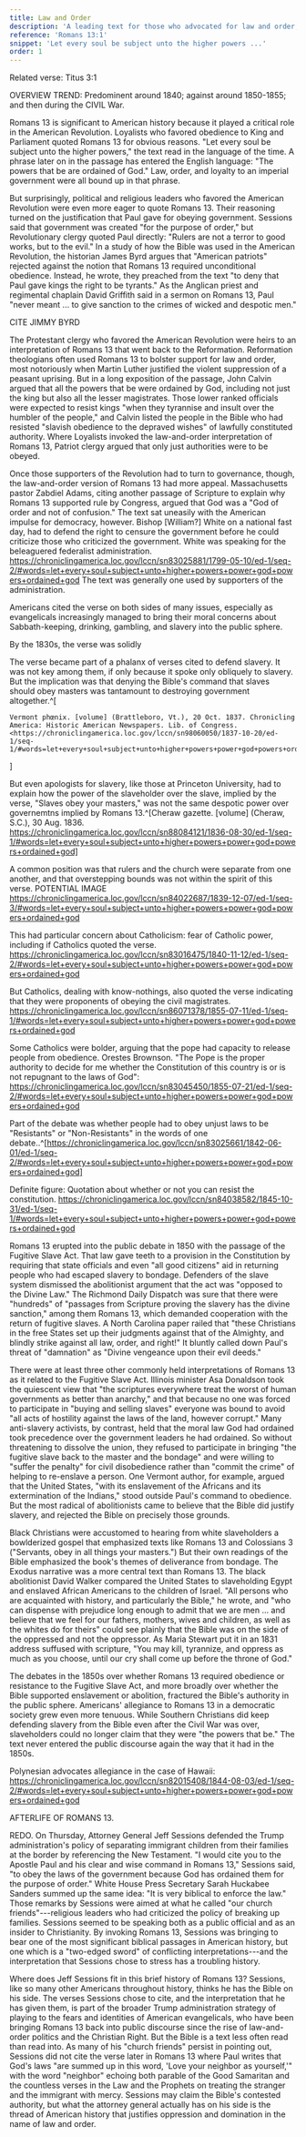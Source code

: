 ```yaml
---
title: Law and Order
description: 'A leading text for those who advocated for law and order, from the Fugitive Slave Act to immigration laws.'
reference: 'Romans 13:1'
snippet: 'Let every soul be subject unto the higher powers ...'
order: 1
---
```


Related verse: Titus 3:1

OVERVIEW TREND: Predominent around 1840; against around 1850-1855; and then during the CIVIL War. 

Romans 13 is significant to American history because it played a critical role in the American Revolution. Loyalists who favored obedience to King and Parliament quoted Romans 13 for obvious reasons. "Let every soul be subject unto the higher powers," the text read in the language of the time. A phrase later on in the passage has entered the English language: "The powers that be are ordained of God." Law, order, and loyalty to an imperial government were all bound up in that phrase. 

But surprisingly, political and religious leaders who favored the American Revolution were even more eager to quote Romans 13. Their reasoning turned on the justification that Paul gave for obeying government. Sessions said that government was created "for the purpose of order," but Revolutionary clergy quoted Paul directly: "Rulers are not a terror to good works, but to the evil." In a study of how the Bible was used in the American Revolution, the historian James Byrd argues that "American patriots" rejected against the notion that Romans 13 required unconditional obedience. Instead, he wrote, they preached from the text "to deny that Paul gave kings the right to be tyrants." As the Anglican priest and regimental chaplain David Griffith said in a sermon on Romans 13, Paul "never meant ... to give sanction to the crimes of wicked and despotic men."

CITE JIMMY BYRD

The Protestant clergy who favored the American Revolution were heirs to an interpretation of Romans 13 that went back to the Reformation. Reformation theologians often used Romans 13 to bolster support for law and order, most notoriously when Martin Luther justified the violent suppression of a peasant uprising. But in a long exposition of the passage, John Calvin argued that all the powers that be were ordained by God, including not just the king but also all the lesser magistrates. Those lower ranked officials were expected to resist kings "when they tyrannise and insult over the humbler of the people," and Calvin listed the people in the Bible who had resisted "slavish obedience to the depraved wishes" of lawfully constituted authority. Where Loyalists invoked the law-and-order interpretation of Romans 13, Patriot clergy argued that only just authorities were to be obeyed.

Once those supporters of the Revolution had to turn to governance, though, the law-and-order version of Romans 13 had more appeal. Massachusetts pastor Zabdiel Adams, citing another passage of Scripture to explain why Romans 13 supported rule by Congress, argued that God was a "God of order and not of confusion." The text sat uneasily with the American impulse for democracy, however.
Bishop [William?] White on a national fast day, had to defend the right to censure the government before he could criticize those who criticized the government. White was speaking for the beleaguered federalist administration. https://chroniclingamerica.loc.gov/lccn/sn83025881/1799-05-10/ed-1/seq-2/#words=let+every+soul+subject+unto+higher+powers+power+god+powers+ordained+god The text was generally one used by supporters of the administration. 


Americans cited the verse on both sides of many issues, especially as evangelicals increasingly managed to bring their moral concerns about Sabbath-keeping, drinking, gambling, and slavery into the public sphere.

By the 1830s, the verse was solidly 

The verse became part of a phalanx of verses cited to defend slavery. It was not key among them, if only because it spoke only obliquely to slavery. But the implication was that denying the Bible's command that slaves should obey masters was tantamount to destroying government altogether.^[

    Vermont phœnix. [volume] (Brattleboro, Vt.), 20 Oct. 1837. Chronicling America: Historic American Newspapers. Lib. of Congress. <https://chroniclingamerica.loc.gov/lccn/sn98060050/1837-10-20/ed-1/seq-1/#words=let+every+soul+subject+unto+higher+powers+power+god+powers+ordained+god>

]

But even apologists for slavery, like those at Princeton University, had to explain how the power of the slaveholder over the slave, implied by the verse, "Slaves obey your masters," was not the same despotic power over governemtns implied by Romans 13.^[Cheraw gazette. [volume] (Cheraw, S.C.), 30 Aug. 1836. https://chroniclingamerica.loc.gov/lccn/sn88084121/1836-08-30/ed-1/seq-1/#words=let+every+soul+subject+unto+higher+powers+power+god+powers+ordained+god]


A common position was that rulers and the church were separate from one another, and that overstepping bounds was not within the spirit of this verse.
POTENTIAL IMAGE
https://chroniclingamerica.loc.gov/lccn/sn84022687/1839-12-07/ed-1/seq-3/#words=let+every+soul+subject+unto+higher+powers+power+god+powers+ordained+god

This had particular concern about Catholicism: fear of Catholic power, including if Catholics quoted the verse. https://chroniclingamerica.loc.gov/lccn/sn83016475/1840-11-12/ed-1/seq-2/#words=let+every+soul+subject+unto+higher+powers+power+god+powers+ordained+god

But Catholics, dealing with know-nothings, also quoted the verse indicating that they were proponents of obeying the civil magistrates. https://chroniclingamerica.loc.gov/lccn/sn86071378/1855-07-11/ed-1/seq-1/#words=let+every+soul+subject+unto+higher+powers+power+god+powers+ordained+god

Some Catholics were bolder, arguing that the pope had capacity to release people from obedience. Orestes Brownson.  "The Pope is the proper authority to decide for me whether the Constitution of this country is or is not repugnant to the laws of God": https://chroniclingamerica.loc.gov/lccn/sn83045450/1855-07-21/ed-1/seq-2/#words=let+every+soul+subject+unto+higher+powers+power+god+powers+ordained+god

Part of the debate was whether people had to obey unjust laws to be "Resistants" or "Non-Resistants" in the words of one debate..^[https://chroniclingamerica.loc.gov/lccn/sn83025661/1842-06-01/ed-1/seq-2/#words=let+every+soul+subject+unto+higher+powers+power+god+powers+ordained+god]

Definite figure: Quotation about whether or not you can resist the constitution. https://chroniclingamerica.loc.gov/lccn/sn84038582/1845-10-31/ed-1/seq-1/#words=let+every+soul+subject+unto+higher+powers+power+god+powers+ordained+god

Romans 13 erupted into the public debate in 1850 with the passage of the Fugitive Slave Act. That law gave teeth to a provision in the Constitution by requiring that state officials and even "all good citizens" aid in returning people who had escaped slavery to bondage. Defenders of the slave system dismissed the abolitionist argument that the act was "opposed to the Divine Law." The Richmond Daily Dispatch was sure that there were "hundreds" of "passages from Scripture proving the slavery has the divine sanction," among them Romans 13, which demanded cooperation with the return of fugitive slaves. A North Carolina paper railed that "these Christians in the free States set up their judgments against that of the Almighty, and blindly strike against all law, order, and right!" It bluntly called down Paul's threat of "damnation" as "Divine vengeance upon their evil deeds."

There were at least three other commonly held interpretations of Romans 13 as it related to the Fugitive Slave Act. Illinois minister Asa Donaldson took the quiescent view that "the scriptures everywhere treat the worst of human governments as better than anarchy," and that because no one was forced to participate in "buying and selling slaves" everyone was bound to avoid "all acts of hostility against the laws of the land, however corrupt." Many anti-slavery activists, by contrast, held that the moral law God had ordained took precedence over the government leaders he had ordained. So without threatening to dissolve the union, they refused to participate in bringing "the fugitive slave back to the master and the bondage" and were willing to "suffer the penalty" for civil disobedience rather than "commit the crime" of helping to re-enslave a person. One Vermont author, for example, argued that the United States, "with its enslavement of the Africans and its extermination of the Indians," stood outside Paul's command to obedience. But the most radical of abolitionists came to believe that the Bible did justify slavery, and rejected the Bible on precisely those grounds.

Black Christians were accustomed to hearing from white slaveholders a bowlderized gospel that emphasized texts like Romans 13 and Colossians 3 ("Servants, obey in all things your masters.") But their own readings of the Bible emphasized the book's themes of deliverance from bondage. The Exodus narrative was a more central text than Romans 13. The black abolitionist David Walker compared the United States to slaveholding Egypt and enslaved African Americans to the children of Israel. "All persons who are acquainted with history, and particularly the Bible," he wrote, and "who can dispense with prejudice long enough to admit that we are men ... and believe that we feel for our fathers, mothers, wives and children, as well as the whites do for theirs" could see plainly that the Bible was on the side of the oppressed and not the oppressor. As Maria Stewart put it in an 1831 address suffused with scripture, "You may kill, tyrannize, and oppress as much as you choose, until our cry shall come up before the throne of God."

The debates in the 1850s over whether Romans 13 required obedience or resistance to the Fugitive Slave Act, and more broadly over whether the Bible supported enslavement or abolition, fractured the Bible's authority in the public sphere. Americans' allegiance to Romans 13 in a democratic society grew even more tenuous. While Southern Christians did keep defending slavery from the Bible even after the Civil War was over, slaveholders could no longer claim that they were "the powers that be." The text never entered the public discourse again the way that it had in the 1850s.

Polynesian advocates allegiance in the case of Hawaii: https://chroniclingamerica.loc.gov/lccn/sn82015408/1844-08-03/ed-1/seq-2/#words=let+every+soul+subject+unto+higher+powers+power+god+powers+ordained+god

AFTERLIFE OF ROMANS 13.

REDO. On Thursday, Attorney General Jeff Sessions defended the Trump administration's policy of separating immigrant children from their families at the border by referencing the New Testament. "I would cite you to the Apostle Paul and his clear and wise command in Romans 13," Sessions said, "to obey the laws of the government because God has ordained them for the purpose of order." White House Press Secretary Sarah Huckabee Sanders summed up the same idea: "It is very biblical to enforce the law." Those remarks by Sessions were aimed at what he called "our church friends"---religious leaders who had criticized the policy of breaking up families. Sessions seemed to be speaking both as a public official and as an insider to Christianity. By invoking Romans 13, Sessions was bringing to bear one of the most significant biblical passages in American history, but one which is a "two-edged sword" of conflicting interpretations---and the interpretation that Sessions chose to stress has a troubling history.


Where does Jeff Sessions fit in this brief history of Romans 13? Sessions, like so many other Americans throughout history, thinks he has the Bible on his side. The verses Sessions chose to cite, and the interpretation that he has given them, is part of the broader Trump administration strategy of playing to the fears and identities of American evangelicals, who have been bringing Romans 13 back into public discourse since the rise of law-and-order politics and the Christian Right. But the Bible is a text less often read than read into. As many of his "church friends" persist in pointing out, Sessions did not cite the verse later in Romans 13 where Paul writes that God's laws "are summed up in this word, 'Love your neighbor as yourself,'" with the word "neighbor" echoing both parable of the Good Samaritan and the countless verses in the Law and the Prophets on treating the stranger and the immigrant with mercy. Sessions may claim the Bible's contested authority, but what the attorney general actually has on his side is the thread of American history that justifies oppression and domination in the name of law and order.

